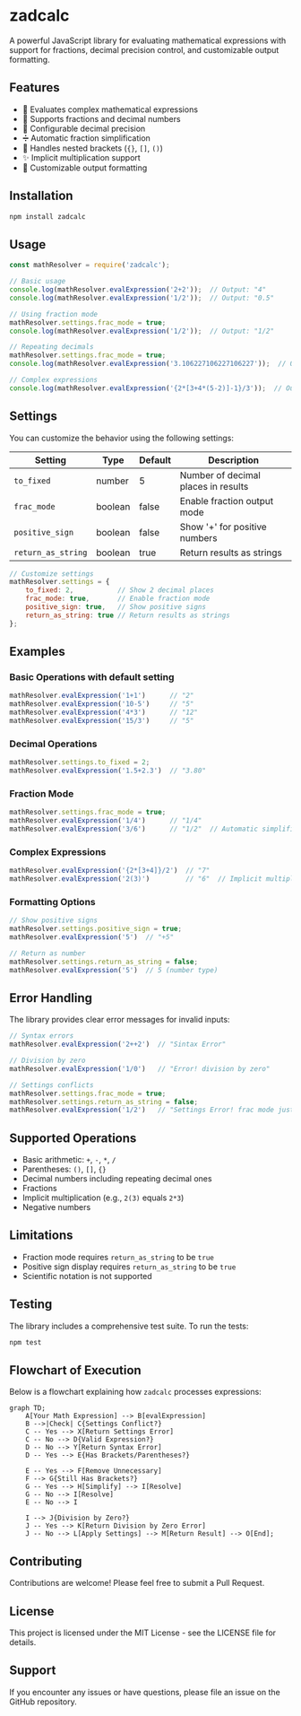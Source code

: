 # zadcalc

A powerful JavaScript library for evaluating mathematical expressions with support for fractions, decimal precision control, and customizable output formatting.

## Features

- 🧮 Evaluates complex mathematical expressions
- 🔢 Supports fractions and decimal numbers
- 📏 Configurable decimal precision
- ➗ Automatic fraction simplification
- 🎯 Handles nested brackets (`{}`, `[]`, `()`)
- ✨ Implicit multiplication support
- 🎨 Customizable output formatting

## Installation

```bash
npm install zadcalc
```

## Usage

```javascript
const mathResolver = require('zadcalc');

// Basic usage
console.log(mathResolver.evalExpression('2+2'));  // Output: "4"
console.log(mathResolver.evalExpression('1/2'));  // Output: "0.5"

// Using fraction mode
mathResolver.settings.frac_mode = true;
console.log(mathResolver.evalExpression('1/2'));  // Output: "1/2"

// Repeating decimals
mathResolver.settings.frac_mode = true;
console.log(mathResolver.evalExpression('3.106227106227106227'));  // Output: "848/273"

// Complex expressions
console.log(mathResolver.evalExpression('{2*[3+4*(5-2)]-1}/3'));  // Output: "9.66667"
```

## Settings

You can customize the behavior using the following settings:

| Setting | Type | Default | Description |
|---------|------|---------|-------------|
| `to_fixed` | number | 5 | Number of decimal places in results |
| `frac_mode` | boolean | false | Enable fraction output mode |
| `positive_sign` | boolean | false | Show '+' for positive numbers |
| `return_as_string` | boolean | true | Return results as strings |

```javascript
// Customize settings
mathResolver.settings = {
    to_fixed: 2,           // Show 2 decimal places
    frac_mode: true,       // Enable fraction mode
    positive_sign: true,   // Show positive signs
    return_as_string: true // Return results as strings
};
```

## Examples

### Basic Operations with default setting
```javascript
mathResolver.evalExpression('1+1')      // "2"
mathResolver.evalExpression('10-5')     // "5"
mathResolver.evalExpression('4*3')      // "12"
mathResolver.evalExpression('15/3')     // "5"
```

### Decimal Operations
```javascript
mathResolver.settings.to_fixed = 2;
mathResolver.evalExpression('1.5+2.3')  // "3.80"
```

### Fraction Mode
```javascript
mathResolver.settings.frac_mode = true;
mathResolver.evalExpression('1/4')      // "1/4"
mathResolver.evalExpression('3/6')      // "1/2"  // Automatic simplification
```

### Complex Expressions
```javascript
mathResolver.evalExpression('{2*[3+4]}/2')  // "7"
mathResolver.evalExpression('2(3)')         // "6"  // Implicit multiplication
```

### Formatting Options
```javascript
// Show positive signs
mathResolver.settings.positive_sign = true;
mathResolver.evalExpression('5')  // "+5"

// Return as number
mathResolver.settings.return_as_string = false;
mathResolver.evalExpression('5')  // 5 (number type)
```

## Error Handling

The library provides clear error messages for invalid inputs:

```javascript
// Syntax errors
mathResolver.evalExpression('2++2')  // "Sintax Error"

// Division by zero
mathResolver.evalExpression('1/0')   // "Error! division by zero"

// Settings conflicts
mathResolver.settings.frac_mode = true;
mathResolver.settings.return_as_string = false;
mathResolver.evalExpression('1/2')   // "Settings Error! frac mode just work when return_as_string is true"
```

## Supported Operations

- Basic arithmetic: `+`, `-`, `*`, `/`
- Parentheses: `()`, `[]`, `{}`
- Decimal numbers including repeating decimal ones
- Fractions
- Implicit multiplication (e.g., `2(3)` equals `2*3`)
- Negative numbers

## Limitations

- Fraction mode requires `return_as_string` to be `true`
- Positive sign display requires `return_as_string` to be `true`
- Scientific notation is not supported

## Testing

The library includes a comprehensive test suite. To run the tests:

```bash
npm test
```
## Flowchart of Execution

Below is a flowchart explaining how `zadcalc` processes expressions:


```mermaid
graph TD;
    A[Your Math Expression] --> B[evalExpression]
    B -->|Check| C{Settings Conflict?}
    C -- Yes --> X[Return Settings Error]
    C -- No --> D{Valid Expression?}
    D -- No --> Y[Return Syntax Error]
    D -- Yes --> E{Has Brackets/Parentheses?}

    E -- Yes --> F[Remove Unnecessary]
    F --> G{Still Has Brackets?}
    G -- Yes --> H[Simplify] --> I[Resolve]
    G -- No --> I[Resolve]
    E -- No --> I

    I --> J{Division by Zero?}
    J -- Yes --> K[Return Division by Zero Error]
    J -- No --> L[Apply Settings] --> M[Return Result] --> O[End];
```


## Contributing

Contributions are welcome! Please feel free to submit a Pull Request.

## License

This project is licensed under the MIT License - see the LICENSE file for details.

## Support

If you encounter any issues or have questions, please file an issue on the GitHub repository.